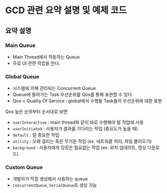 # GCD 관련 요약 설명 및 예제 코드


## 요약 설명
### Main Queue
- Main Thread에서 작동하는 Queue
- 주로 UI 관련 작업을 한다.

### Global Queue
- 시스템에 의해 관리되는 Concurrent Queue
- Queue에 들어가는 Task 우선순위를 Qos를 통해 표현할 수 있다.
- Qos = Quality Of Service : global에서 수행될 Task들의 우선순위에 대한 표현

 Qos 높은 순위부터 순서대로 보면
- `userInteractive`
 : main thread와 같이 바로 수행해야 될 작업에 사용
- `userInitiated`
 : 사용자가 결과를 기다리는 작업 (중요도가 높을 때)
- `default`
 : 덜 중요한 작업
- `utility`
 : 오래 걸리는 혹은 무거운 작업 (ex. 네트워킅 처리, 파일 불러오기)
- `background`
 : 사용자에게 당장은 필요없는 작업 (ex. 위치 업데이트, 영상 다운로드)

### Custom Queue
- 개발자가 직접 생성해서 사용하는 queue
- `ConcurrentQueue`, `SerialQueue`로 생성 가능


